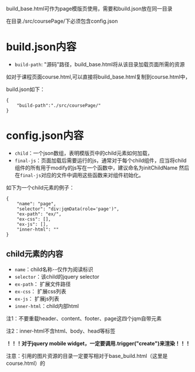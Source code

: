 build_base.html可作为page模版页使用，需要和build.json放在同一目录

在目录./src/coursePage/下必须包含config.json

build.json内容
====================
* `build-path`: "源码"路径，build_base.html将从该目录加载页面所需的资源

如对于课程页面course.html,可以直接将build_base.html复制到course.html中，

build.json如下：


	{
		"build-path":"./src/coursePage/"
	}

config.json内容
====================
* `child`：一个json数组，表明模版页中的child元素如何加载，
* `final-js`：页面加载后需要运行的js，通常对于每个child组件，应当将child组件的所有用于modify的js写在一个函数中，建议命名为initChildName
然后在`final-js`对应的文件中调用这些函数来对组件初始化。

如下为一个child元素的例子：


	{
		"name": "page",
		"selector": "div:jqmData(role='page')",
		"ex-path": "ex/",
		"ex-css": [],
		"ex-js": [],
		"inner-html": ""
	}


child元素的内容
---------------------
- `name`：child名称--仅作为阅读标识
- `selector`：该child的jquery selector
- `ex-path`： 扩展文件路径
- `ex-css`： 扩展css列表
- `ex-js`： 扩展js列表
- `inner-html`：child内部html

注1：不要重载header、content、footer、page这四个jqm自带元素

注2：inner-html不含html、body、head等标签


**！！！对于jquery mobile widget，一定要调用.trigger("create")来渲染！！！**

注意：引用的图片资源的目录一定要写相对于base_build.html（这里是course.html）的
